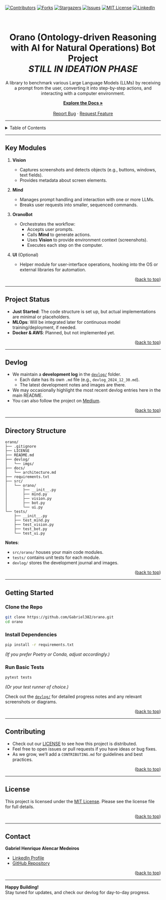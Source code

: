 <!-- Improved compatibility of back to top link: See: https://github.com/othneildrew/Best-README-Template/pull/73 -->
<a id="readme-top"></a>

<!-- PROJECT SHIELDS -->
<!--
  Reference style links for readability.
  Update each [bracketed URL] with your own repo/username, if you'd like to keep these badges.
-->
[![Contributors][contributors-shield]][contributors-url]
[![Forks][forks-shield]][forks-url]
[![Stargazers][stars-shield]][stars-url]
[![Issues][issues-shield]][issues-url]
[![MIT License][license-shield]][license-url]
[![LinkedIn][linkedin-shield]][linkedin-url]

<br />
<div align="center">
  <h1><b>Orano</b> (<b>O</b>ntology-driven <b>R</b>easoning with <b>A</b>I for <b>N</b>atural <b>O</b>perations) <b>Bot Project</b> <br> <i>STILL IN IDEATION PHASE</i></h1>
  <p>A library to benchmark various Large Language Models (LLMs) by receiving a prompt from the user, converting it into step-by-step actions, and interacting with a computer environment.</p>
  <a href="https://github.com/Gabriel382/orano"><strong>Explore the Docs »</strong></a>
  <br />
  <br />
  <a href="https://github.com/Gabriel382/orano/issues/new?assignees=&labels=bug&template=bug_report.md&title=">Report Bug</a>
  ·
  <a href="https://github.com/Gabriel382/orano/issues/new?assignees=&labels=enhancement&template=feature_request.md&title=">Request Feature</a>
</div>

---

<!-- TABLE OF CONTENTS -->
<details>
  <summary>Table of Contents</summary>
  <ol>
    <li><a href="#key-modules">Key Modules</a></li>
    <li><a href="#project-status">Project Status</a></li>
    <li><a href="#devlog">Devlog</a></li>
    <li><a href="#directory-structure">Directory Structure</a></li>
    <li>
      <a href="#getting-started">Getting Started</a>
      <ul>
        <li><a href="#clone-the-repo">Clone the Repo</a></li>
        <li><a href="#install-dependencies">Install Dependencies</a></li>
        <li><a href="#run-basic-tests">Run Basic Tests</a></li>
      </ul>
    </li>
    <li><a href="#contributing">Contributing</a></li>
    <li><a href="#license">License</a></li>
    <li><a href="#contact">Contact</a></li>
  </ol>
</details>

---

## Key Modules

1. **Vision**  
   - Captures screenshots and detects objects (e.g., buttons, windows, text fields).  
   - Provides metadata about screen elements.

2. **Mind**  
   - Manages prompt handling and interaction with one or more LLMs.  
   - Breaks user requests into smaller, sequenced commands.

3. **OranoBot**  
   - Orchestrates the workflow:  
     - Accepts user prompts.  
     - Calls **Mind** to generate actions.  
     - Uses **Vision** to provide environment context (screenshots).  
     - Executes each step on the computer.

4. **UI** (Optional)  
   - Helper module for user-interface operations, hooking into the OS or external libraries for automation.

<p align="right">(<a href="#readme-top">back to top</a>)</p>

---

## Project Status

- **Just Started**: The code structure is set up, but actual implementations are minimal or placeholders.  
- **MLOps**: Will be integrated later for continuous model training/deployment, if needed.  
- **Docker & AWS**: Planned, but not implemented yet.

<p align="right">(<a href="#readme-top">back to top</a>)</p>

---

## Devlog

- We maintain a **development log** in the [`devlog/`](./devlog/) folder.  
  - Each date has its own `.md` file (e.g., `devlog_2024_12_30.md`).  
  - The latest development notes and images are there.  
- We may occasionally highlight the most recent devlog entries here in the main README.  
- You can also follow the project on [Medium](https://medium.com/@henrique382).

<p align="right">(<a href="#readme-top">back to top</a>)</p>

---

## Directory Structure

```
orano/
├── .gitignore
├── LICENSE
├── README.md
├── devlog/
│   └── imgs/
├── docs/
│   └── architecture.md
├── requirements.txt
├── src/
│   └── orano/
│       ├── __init__.py
│       ├── mind.py
│       ├── vision.py
│       ├── bot.py
│       └── ui.py
└── tests/
    ├── __init__.py
    ├── test_mind.py
    ├── test_vision.py
    ├── test_bot.py
    └── test_ui.py
```

**Notes**:
- `src/orano/` houses your main code modules.  
- `tests/` contains unit tests for each module.  
- `devlog/` stores the development journal and images.

<p align="right">(<a href="#readme-top">back to top</a>)</p>

---

## Getting Started

### Clone the Repo
```bash
git clone https://github.com/Gabriel382/orano.git
cd orano
```

### Install Dependencies
```bash
pip install -r requirements.txt
```
*(If you prefer Poetry or Conda, adjust accordingly.)*

### Run Basic Tests
```bash
pytest tests
```
*(Or your test runner of choice.)*

Check out the [`devlog/`](./devlog/) for detailed progress notes and any relevant screenshots or diagrams.

<p align="right">(<a href="#readme-top">back to top</a>)</p>

---

## Contributing

- Check out our [LICENSE](./LICENSE) to see how this project is distributed.  
- Feel free to open issues or pull requests if you have ideas or bug fixes.  
- As we grow, we’ll add a `CONTRIBUTING.md` for guidelines and best practices.

<p align="right">(<a href="#readme-top">back to top</a>)</p>

---

## License

This project is licensed under the [MIT License](./LICENSE). Please see the license file for full details.

<p align="right">(<a href="#readme-top">back to top</a>)</p>

---

## Contact

**Gabriel Henrique Alencar Medeiros**  
- [LinkedIn Profile](https://www.linkedin.com/in/gabriel-henrique-am/?locale=en_US)  
- [GitHub Repository](https://github.com/Gabriel382/orano)

<p align="right">(<a href="#readme-top">back to top</a>)</p>

---

**Happy Building!**  
Stay tuned for updates, and check our devlog for day-to-day progress.

<!-- MARKDOWN LINKS & IMAGES -->
<!-- Replace the bracketed text with your repo details or remove if you don't want badges -->
[contributors-shield]: https://img.shields.io/github/contributors/Gabriel382/orano.svg?style=for-the-badge
[contributors-url]: https://github.com/Gabriel382/orano/graphs/contributors
[forks-shield]: https://img.shields.io/github/forks/Gabriel382/orano.svg?style=for-the-badge
[forks-url]: https://github.com/Gabriel382/orano/network/members
[stars-shield]: https://img.shields.io/github/stars/Gabriel382/orano.svg?style=for-the-badge
[stars-url]: https://github.com/Gabriel382/orano/stargazers
[issues-shield]: https://img.shields.io/github/issues/Gabriel382/orano.svg?style=for-the-badge
[issues-url]: https://github.com/Gabriel382/orano/issues
[license-shield]: https://img.shields.io/github/license/Gabriel382/orano.svg?style=for-the-badge
[license-url]: https://github.com/Gabriel382/orano/blob/main/LICENSE
[linkedin-shield]: https://img.shields.io/badge/-LinkedIn-black.svg?style=for-the-badge&logo=linkedin&colorB=555
[linkedin-url]: https://www.linkedin.com/in/gabriel-henrique-am/?locale=en_US
